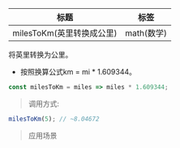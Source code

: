 |  标题   | 标签  |
|  ----  | ----  |
| milesToKm(英里转换成公里) | math(数学) |

将英里转换为公里。

* 按照换算公式km = mi * 1.609344。

```js
const milesToKm = miles => miles * 1.609344;
```

> 调用方式:

```js
milesToKm(5); // ~8.04672
```

> 应用场景